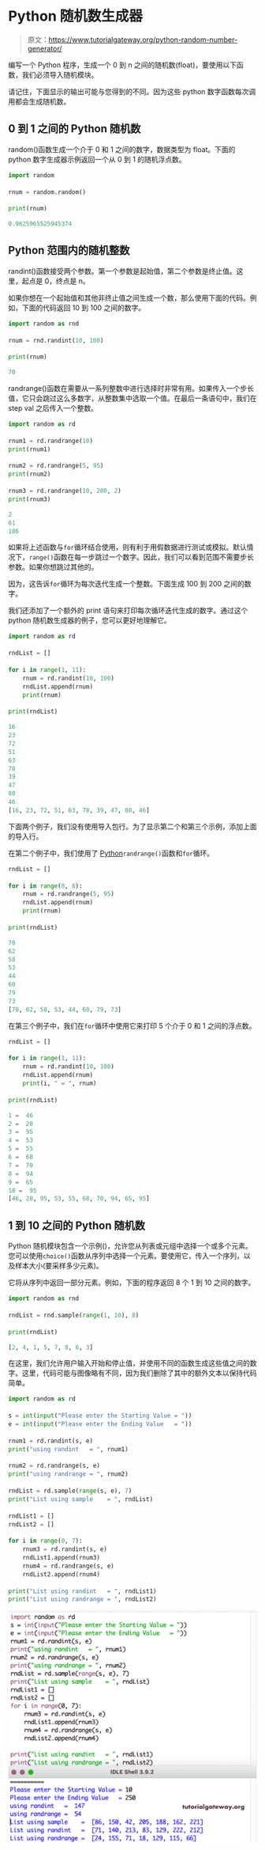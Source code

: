 # Python 随机数生成器

> 原文：<https://www.tutorialgateway.org/python-random-number-generator/>

编写一个 Python 程序，生成一个 0 到 n 之间的随机数(float)，要使用以下函数，我们必须导入随机模块。

请记住，下面显示的输出可能与您得到的不同。因为这些 python 数字函数每次调用都会生成随机数。

## 0 到 1 之间的 Python 随机数

random()函数生成一个介于 0 和 1 之间的数字，数据类型为 float。下面的 python 数字生成器示例返回一个从 0 到 1 的随机浮点数。

```py
import random

rnum = random.random()

print(rnum)
```

```py
0.9625965525945374
```

## Python 范围内的随机整数

randint()函数接受两个参数。第一个参数是起始值，第二个参数是终止值。这里，起点是 0，终点是 n。

如果你想在一个起始值和其他非终止值之间生成一个数，那么使用下面的代码。例如，下面的代码返回 10 到 100 之间的数字。

```py
import random as rnd

rnum = rnd.randint(10, 100)

print(rnum)
```

```py
70
```

randrange()函数在需要从一系列整数中进行选择时非常有用。如果传入一个步长值，它只会跳过这么多数字，从整数集中选取一个值。在最后一条语句中，我们在 step val 之后传入一个整数。

```py
import random as rd

rnum1 = rd.randrange(10)
print(rnum1)

rnum2 = rd.randrange(5, 95)
print(rnum2)

rnum3 = rd.randrange(10, 200, 2)
print(rnum3)
```

```py
2
61
186
```

如果将上述函数与`for`循环结合使用，则有利于用假数据进行测试或模拟。默认情况下，`range()`函数在每一步跳过一个数字。因此，我们可以看到范围不需要步长参数。如果你想跳过其他的。

因为，这告诉`for`循环为每次迭代生成一个整数。下面生成 100 到 200 之间的数字。

我们还添加了一个额外的 print 语句来打印每次循环迭代生成的数字。通过这个 python 随机数生成器的例子，您可以更好地理解它。

```py
import random as rd

rndList = []

for i in range(1, 11):
    rnum = rd.randint(10, 100)
    rndList.append(rnum)
    print(rnum)

print(rndList)
```

```py
16
23
72
51
63
78
39
47
80
46
[16, 23, 72, 51, 63, 78, 39, 47, 80, 46]
```

下面两个例子，我们没有使用导入包行。为了显示第二个和第三个示例，添加上面的导入行。

在第二个例子中，我们使用了 [Python](https://www.tutorialgateway.org/python-tutorial/)`randrange()`函数和`for`循环。

```py
rndList = []

for i in range(0, 8):
    rnum = rd.randrange(5, 95)
    rndList.append(rnum)
    print(rnum)

print(rndList)
```

```py
70
62
58
53
44
60
79
73
[70, 62, 58, 53, 44, 60, 79, 73]
```

在第三个例子中，我们在`for`循环中使用它来打印 5 个介于 0 和 1 之间的浮点数。

```py
rndList = []

for i in range(1, 11):
    rnum = rd.randint(10, 100)
    rndList.append(rnum)
    print(i, " = ", rnum)

print(rndList)
```

```py
1 =  46
2 =  28
3 =  95
4 =  53
5 =  55
6 =  68
7 =  70
8 =  94
9 =  65
10 =  95
[46, 28, 95, 53, 55, 68, 70, 94, 65, 95]
```

## 1 到 10 之间的 Python 随机数

Python 随机模块包含一个示例()，允许您从列表或元组中选择一个或多个元素。您可以使用`choice()`函数从序列中选择一个元素。要使用它，传入一个序列，以及样本大小(要采样多少元素)。

它将从序列中返回一部分元素。例如，下面的程序返回 8 个 1 到 10 之间的数字。

```py
import random as rnd

rndList = rnd.sample(range(1, 10), 8)

print(rndList)
```

```py
[2, 4, 1, 5, 7, 8, 6, 3]
```

在这里，我们允许用户输入开始和停止值，并使用不同的函数生成这些值之间的数字。这里，代码可能与图像略有不同，因为我们删除了其中的额外文本以保持代码简单。

```py
import random as rd

s = int(input("Please enter the Starting Value = "))
e = int(input("Please enter the Ending Value   = "))

rnum1 = rd.randint(s, e)
print("using randint   = ", rnum1)

rnum2 = rd.randrange(s, e)
print("using randrange = ", rnum2)

rndList = rd.sample(range(s, e), 7)
print("List using sample    = ", rndList)

rndList1 = []
rndList2 = []

for i in range(0, 7):
    rnum3 = rd.randint(s, e)
    rndList1.append(rnum3)
    rnum4 = rd.randrange(s, e)
    rndList2.append(rnum4)

print("List using randint   = ", rndList1)
print("List using randrange = ", rndList2)
```

![Python Random Number Generator 1](img/f4fa0d7a105b98bdfd8bdff429b38145.png)
